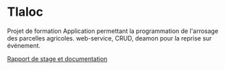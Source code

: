 # Tlaloc
Projet de formation 
Application permettant la programmation de l'arrosage des parcelles agricoles.
web-service, CRUD, deamon pour la reprise sur événement.

[Rapport de stage et documentation](https://drive.google.com/drive/folders/1X_1iMna6nLzPF8hn4n9mdqkWGimAGBVN?usp=sharing)
